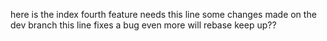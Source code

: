 here is the index
fourth feature needs this line
some changes made on the dev branch
this line fixes a bug 
even more
will rebase keep up??
